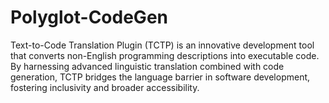 # Polyglot-CodeGen
Text-to-Code Translation Plugin (TCTP) is an innovative development tool that converts non-English programming descriptions into executable code. By harnessing advanced linguistic translation combined with code generation, TCTP bridges the language barrier in software development, fostering inclusivity and broader accessibility. 

